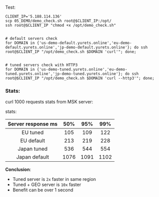 Test:
```shell
CLIENT_IP='5.188.114.136'
scp 05_DEMO/demo_check.sh root@$CLIENT_IP:/opt/
ssh root@$CLIENT_IP "chmod +x /opt/demo_check.sh"


# default servers check
for DOMAIN in {'us-demo-default.yurets.online','eu-demo-default.yurets.online','jp-demo-default.yurets.online'}; do ssh root@$CLIENT_IP "/opt/demo_check.sh $DOMAIN 'curl'"; done;


# tuned servers check with HTTP3
for DOMAIN in {'us-demo-tuned.yurets.online','eu-demo-tuned.yurets.online','jp-demo-tuned.yurets.online'}; do ssh root@$CLIENT_IP "/opt/demo_check.sh $DOMAIN 'curl --http3'"; done;

```


### Stats:
curl 1000 requests stats from MSK server:

 stats:

**Server response ms**|**50%**|**95%**|**99%**
:-----:|:-----:|:-----:|:-----:
EU tuned|105|109|122
EU default|213|219|228
Japan tuned|536|544|554
Japan default|1076|1091|1102


**Conclusion**: 
- Tuned server is `2x` faster in same region
- Tuned + GEO server is `10x` faster
- Benefit can be over 1 second